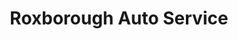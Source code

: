 ---
title: "Roxborough Auto Service"
url: /philadelphia/roxborough-auto-service/
shop: car repair
---